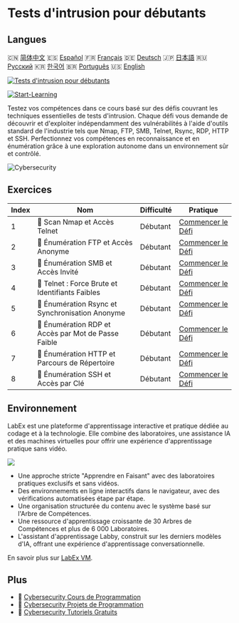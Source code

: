 # Tests d'intrusion pour débutants

## Langues

🇨🇳 [简体中文](README_zh.md) 🇪🇸 [Español](README_es.md) 🇫🇷 [Français](README_fr.md) 🇩🇪 [Deutsch](README_de.md) 🇯🇵 [日本語](README_ja.md) 🇷🇺 [Русский](README_ru.md) 🇰🇷 [한국어](README_ko.md) 🇧🇷 [Português](README_pt.md) 🇺🇸 [English](README.md) 

[![Tests d'intrusion pour débutants](https://cover-creator.labex.io/penetration-testing-for-beginners.png?lang=fr)](https://labex.io/fr/courses/penetration-testing-for-beginners)

[![Start-Learning](https://img.shields.io/badge/Start-Learning-whitesmoke?style=for-the-badge)](https://labex.io/fr/courses/penetration-testing-for-beginners)

Testez vos compétences dans ce cours basé sur des défis couvrant les techniques essentielles de tests d'intrusion. Chaque défi vous demande de découvrir et d'exploiter indépendamment des vulnérabilités à l'aide d'outils standard de l'industrie tels que Nmap, FTP, SMB, Telnet, Rsync, RDP, HTTP et SSH. Perfectionnez vos compétences en reconnaissance et en énumération grâce à une exploration autonome dans un environnement sûr et contrôlé.

![Cybersecurity](https://img.shields.io/badge/Cybersecurity-whitesmoke?style=for-the-badge&logo=cybersecurity)


## Exercices

|   Index | Nom                                                  | Difficulté   | Pratique                                                                                                                       |
|---------|------------------------------------------------------|--------------|--------------------------------------------------------------------------------------------------------------------------------|
|       1 | 🎯  Scan Nmap et Accès Telnet                        | Débutant     | <a target='_blank' href='https://labex.io/fr/labs/nmap-nmap-scanning-and-telnet-access-596683'>Commencer le Défi</a>           |
|       2 | 🎯  Énumération FTP et Accès Anonyme                 | Débutant     | <a target='_blank' href='https://labex.io/fr/labs/linux-ftp-enumeration-and-anonymous-access-596695'>Commencer le Défi</a>     |
|       3 | 🎯  Énumération SMB et Accès Invité                  | Débutant     | <a target='_blank' href='https://labex.io/fr/labs/linux-smb-enumeration-and-guest-access-596724'>Commencer le Défi</a>         |
|       4 | 🎯  Telnet : Force Brute et Identifiants Faibles     | Débutant     | <a target='_blank' href='https://labex.io/fr/labs/linux-telnet-brute-force-and-weak-credentials-596726'>Commencer le Défi</a>  |
|       5 | 🎯  Énumération Rsync et Synchronisation Anonyme     | Débutant     | <a target='_blank' href='https://labex.io/fr/labs/linux-rsync-enumeration-and-anonymous-sync-596723'>Commencer le Défi</a>     |
|       6 | 🎯  Énumération RDP et Accès par Mot de Passe Faible | Débutant     | <a target='_blank' href='https://labex.io/fr/labs/linux-rdp-enumeration-and-weak-password-access-596722'>Commencer le Défi</a> |
|       7 | 🎯  Énumération HTTP et Parcours de Répertoire       | Débutant     | <a target='_blank' href='https://labex.io/fr/labs/linux-http-enumeration-and-directory-traversal-596721'>Commencer le Défi</a> |
|       8 | 🎯  Énumération SSH et Accès par Clé                 | Débutant     | <a target='_blank' href='https://labex.io/fr/labs/linux-ssh-enumeration-and-key-based-access-596725'>Commencer le Défi</a>     |

## Environnement

LabEx est une plateforme d'apprentissage interactive et pratique dédiée au codage et à la technologie. Elle combine des laboratoires, une assistance IA et des machines virtuelles pour offrir une expérience d'apprentissage pratique sans vidéo.

![](https://tutorial-screenshot.getvm.io/images/vm-1725247253.png)

- Une approche stricte "Apprendre en Faisant" avec des laboratoires pratiques exclusifs et sans vidéos.
- Des environnements en ligne interactifs dans le navigateur, avec des vérifications automatisées étape par étape.
- Une organisation structurée du contenu avec le système basé sur l'Arbre de Compétences.
- Une ressource d'apprentissage croissante de 30 Arbres de Compétences et plus de 6 000 Laboratoires.
- L'assistant d'apprentissage Labby, construit sur les derniers modèles d'IA, offrant une expérience d'apprentissage conversationnelle.

En savoir plus sur [LabEx VM](https://support.labex.io/using-labex/virtual-machine).

## Plus

- 🔗 [Cybersecurity Cours de Programmation](https://github.com/labex-labs/awesome-programming-courses)
- 🔗 [Cybersecurity Projets de Programmation](https://github.com/labex-labs/awesome-programming-projects)
- 🔗 [Cybersecurity Tutoriels Gratuits](https://github.com/labex-labs/cybersecurity-free-tutorials)

